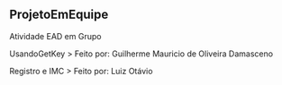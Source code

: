 ## ProjetoEmEquipe
Atividade EAD em Grupo

UsandoGetKey > Feito por: Guilherme Mauricio de Oliveira Damasceno

Registro e IMC > Feito por: Luiz Otávio
